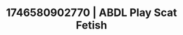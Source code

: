 ---
categories:
- Femme domination
- AI-generated
- Slow burn erotica
- Glowing skin
- Back arch
- Subtle dominance
- ASMR
- Cosplay
image: /assets/images/1746580902770.jpg
layout: post
seo:
  description: Featured content with high-quality Scat Fetish, ABDL Play. HD images
    available.
  keywords: Scat Fetish, ABDL Play
  og_image: /assets/images/1746580902770.jpg
  schema_type: VisualArtwork
tags:
- '#1746580902770'
- Scat Fetish
- ABDL Play
title: 1746580902770 | ABDL Play Scat Fetish
---